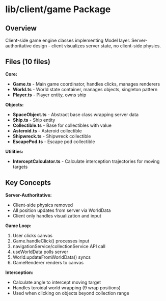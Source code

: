 # lib/client/game Package

## Overview
Client-side game engine classes implementing Model layer. Server-authoritative design - client visualizes server state, no client-side physics.

## Files (10 files)

**Core:**
- **Game.ts** - Main game coordinator, handles clicks, manages renderers
- **World.ts** - World state container, manages objects, singleton pattern
- **Player.ts** - Player entity, owns ship

**Objects:**
- **SpaceObject.ts** - Abstract base class wrapping server data
- **Ship.ts** - Ship entity
- **Collectible.ts** - Base for collectibles with value
- **Asteroid.ts** - Asteroid collectible
- **Shipwreck.ts** - Shipwreck collectible  
- **EscapePod.ts** - Escape pod collectible

**Utilities:**
- **InterceptCalculator.ts** - Calculate interception trajectories for moving targets

## Key Concepts

**Server-Authoritative:**
- Client-side physics removed
- All position updates from server via WorldData
- Client only handles visualization and input

**Game Loop:**
1. User clicks canvas
2. Game.handleClick() processes input
3. navigationService/collectionService API call
4. useWorldData polls server
5. World.updateFromWorldData() syncs
6. GameRenderer renders to canvas

**Interception:**
- Calculate angle to intercept moving target
- Handles toroidal world wrapping (9 wrap positions)
- Used when clicking on objects beyond collection range
